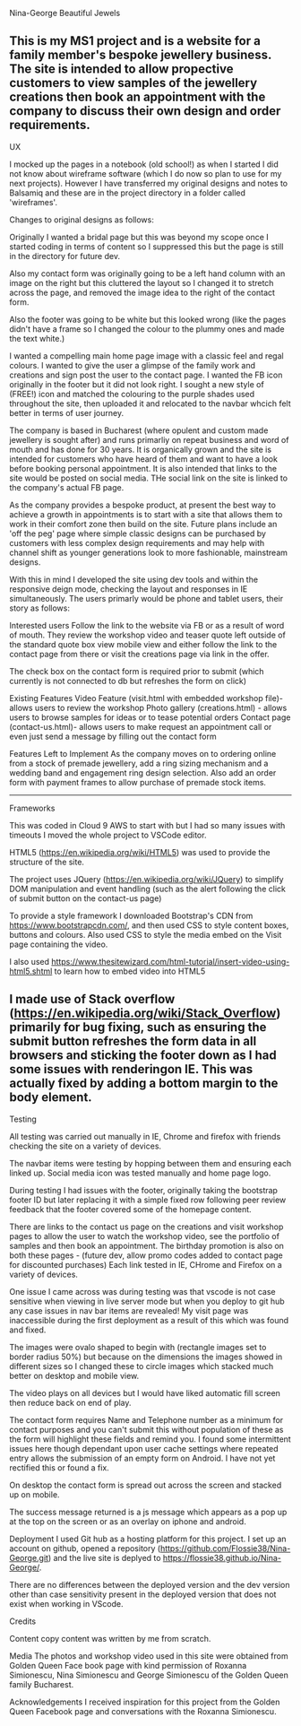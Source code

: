 <!---->
Nina-George Beautiful Jewels

This is my MS1 project and is a website for a family member's bespoke jewellery business. The site is intended to allow propective customers to view samples of the jewellery creations then book an appointment with the company to discuss their own design and order requirements.
-----------------------------------------------------------------------------------------------------------------

UX

I mocked up the pages in a notebook (old school!) as when I started I did not know about wireframe software (which I do now so plan to use for my next projects).  However I have transferred my original designs and notes to Balsamiq and these are in the project directory in a folder called 'wireframes'.  

Changes to original designs as follows:

Originally I wanted a bridal page but this was beyond my scope once I started coding in terms of content so I suppressed this but the page is still in the directory for future dev.

Also my contact form was originally going to be a left hand column with an image on the right but this cluttered the layout so I changed it to stretch across the page, and removed the image idea to the right of the contact form.

Also the footer was going to be white but this looked wrong (like the pages didn't have a frame so I changed the colour to the plummy ones and made the text white.)


I wanted a compelling main home page image with a classic feel and regal colours.  I wanted to give the user a glimpse of the family work and creations and sign post the user to the contact page.  I wanted the FB icon originally in the footer but it did not look right.  I sought a new style of (FREE!) icon and matched the colouring to the purple shades used throughout the site, then uploaded it and relocated to the navbar whcich felt better in terms of user journey.

The company is based in Bucharest (where opulent and custom made jewellery is sought after) and runs primarliy on repeat business and word of mouth and has done for 30 years.  It is organically grown and the site is intended for customers who have heard of them and want to have a look before booking personal appointment.  It is also intended that links to the site would be posted on social media.  THe social link on the site is linked to the company's actual FB page.

As the company provides a bespoke product, at present the best way to achieve a growth in appointments is to start with a site that allows them to work in their comfort zone then build on the site.  Future plans include an 'off the peg' page where simple classic designs can be purchased by customers with less complex design requirements and may help with channel shift as younger generations look to more fashionable, mainstream designs.

With this in mind I developed the site using dev tools and within the responsive deign mode, checking the layout and responses in IE simultaneously.  The users primarly would be phone and tablet users, their story as follows: 

Interested users
Follow the link to the website via FB or as a result of word of mouth.  They review the workshop video and teaser quote left outside of the standard quote box view mobile view and either follow the link to the contact page from there or visit the creations page via link in the offer.

The check box on the contact form is required prior to submit (which currently is not connected to db but refreshes the form on click)


Existing Features
Video Feature (visit.html with embedded workshop file)- allows users to review the workshop
Photo gallery (creations.html) - allows users to browse samples for ideas or to tease potential orders
Contact page (contact-us.html)- allows users to make request an appointment call or even just send a message by filling out the contact form


Features Left to Implement
As the company moves on to ordering online from a stock of premade jewellery, add a ring sizing mechanism and a wedding band and engagement ring design selection.  Also add an order form with payment frames to allow purchase of premade stock items.

---------------------------------------------------------------------------------------------------------------------
Frameworks


This was coded in Cloud 9 AWS to start with but I had so many issues with timeouts I moved the whole project to VSCode editor.

HTML5 (https://en.wikipedia.org/wiki/HTML5) was used to provide the structure of the site.  

The project uses JQuery (https://en.wikipedia.org/wiki/JQuery) to simplify DOM manipulation and event handling (such as the alert following the click of submit button on the contact-us page)

To provide a style framework I downloaded Bootstrap's CDN from https://www.bootstrapcdn.com/, and then used CSS to style content boxes, buttons and colours. Also used CSS to style the media embed on the Visit page containing the video. 

I also used https://www.thesitewizard.com/html-tutorial/insert-video-using-html5.shtml to learn how to embed video into HTML5


I made use of Stack overflow (https://en.wikipedia.org/wiki/Stack_Overflow) primarily for bug fixing, such as ensuring the submit button refreshes the form data in all browsers and sticking the footer down as I had some issues with renderingon IE.  This was actually fixed by adding a bottom margin to the body element.
------------------------------------------------------------------------------------------------

Testing

All testing was carried out manually in IE, Chrome and firefox with friends checking the site on a variety of devices.

The navbar items were testing by hopping between them and ensuring each linked up.  Social media icon was tested manually and home page logo.

During testing I had issues with the footer, originally taking the bootstrap footer ID but later replacing it with a simple fixed row following peer review feedback that the footer covered some of the homepage content.

There are links to the contact us page on the creations and visit workshop pages to allow the user to watch the workshop video, see the portfolio of samples and then book an appointment.  The birthday promotion is also on both these pages - (future dev, allow promo codes added to contact page for discounted purchases)  Each link tested in IE, CHrome and Firefox on a variety of devices.

One issue I came across was during testing was that vscode is not case sensitive when viewing in live server mode but when you deploy to git hub any case issues in nav bar items are revealed!  My visit page was inaccessible during the first deployment as a result of this which was found and fixed.

The images were ovalo shaped to begin with (rectangle images set to border radius 50%) but because on the dimensions the images showed in different sizes so I changed these to circle images which stacked much better on desktop and mobile view.

The video plays on all devices but I would have liked automatic fill screen then reduce back on end of play.

The contact form requires Name and Telephone number as a minimum for contact purposes and you can't submit this without population of these as the form will highlight these fields and remind you.  I found some intermittent issues here though dependant upon user cache settings where repeated entry allows the submission of an empty form on Android.  I have not yet rectified this or found a fix.

On desktop the contact form is spread out across the screen and stacked up on mobile.

The success message returned is a js message which appears as a pop up at the top on the screen or as an overlay on iphone and android.

Deployment
I used Git hub as a hosting platform for this project.  I set up an account on github, opened a repository (https://github.com/Flossie38/Nina-George.git) and the live site is deplyed to https://flossie38.github.io/Nina-George/.

There are no differences between the deployed version and the dev version other than case sensitivity present in the deployed version that does not exist when working in VScode.



Credits

Content
copy content was written by me from scratch.

Media
The photos and workshop video used in this site were obtained from Golden Queen Face book page with kind permission of Roxanna Simionescu, Nina Simionescu and George Simionescu of the Golden Queen family Bucharest.

Acknowledgements
I received inspiration for this project from the Golden Queen Facebook page and conversations with the Roxanna Simionescu.